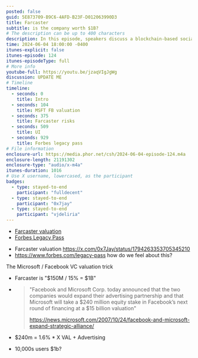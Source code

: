 ```yaml
---
posted: false
guid: 5E873709-B9C6-4AFD-B23F-D012063990D3
title: Farcaster
subtitle: is the company worth $1B?
# The description can be up to 400 characters
description: In this episode, speakers discuss a blockchain-based social app raising $150M at a $1B valuation, comparing it to Facebook's funding strategies and the implications of strategic equity investments.
time: 2024-06-04 18:00:00 -0400
itunes-explicit: false
itunes-episode: 124
itunes-episodeType: full
# More info
youtube-full: https://youtu.be/jzaqVIgJgWg
discussion: UPDATE ME
# Timeline
timeline:
  - seconds: 0
    title: Intro
  - seconds: 104
    title: MSFT FB valuation
  - seconds: 375
    title: Farcaster risks
  - seconds: 509
    title: UI
  - seconds: 929
    title: Forbes legacy pass
# File information
enclosure-url: https://media.phor.net/csh/2024-06-04-episode-124.m4a
enclosure-length: 21191302
enclosure-type: "audio/x-m4a"
itunes-duration: 1016
# Use X username, lowercased, as the participant
badges:
  - type: stayed-to-end
    participant: "fulldecent"
  - type: stayed-to-end
    participant: "0x7jay"
  - type: stayed-to-end
    participant: "vjdeliria"
---
```


- [Farcaster valuation](https://x.com/0x7Jay/status/1794263353705345210)
- [Forbes Legacy Pass](https://www.forbes.com/legacy-pass)

<!--end of quick notes-->

- Farcaster valuation https://x.com/0x7Jay/status/1794263353705345210 
- https://www.forbes.com/legacy-pass how do we feel about this?

The Microsoft / Facebook VC valuation trick

- Farcaster is "\$150M / 15% = \$1B"

- > "Facebook and Microsoft Corp. today announced that the two companies would expand their advertising partnership and that Microsoft will take a $240 million equity stake in Facebook’s next round of financing at a $15 billion valuation"
  >
  > https://news.microsoft.com/2007/10/24/facebook-and-microsoft-expand-strategic-alliance/

- $240m = 1.6% * X VAL + Advertising

- 10,000s users $1b?